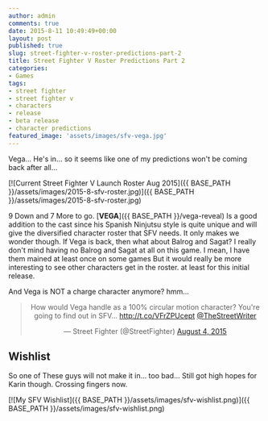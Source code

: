 ```yaml
---
author: admin
comments: true
date: 2015-8-11 10:49:49+00:00
layout: post
published: true
slug: street-fighter-v-roster-predictions-part-2
title: Street Fighter V Roster Predictions Part 2
categories:
- Games
tags:
- street fighter
- street fighter v
- characters
- release
- beta release
- character predictions
featured_image: 'assets/images/sfv-vega.jpg'
---
```


Vega... He's in... so it seems like one of my predictions won't be coming back after all...

[![Current Street Fighter V Launch Roster Aug 2015]({{ BASE_PATH }}/assets/images/2015-8-sfv-roster.jpg)]({{ BASE_PATH }}/assets/images/2015-8-sfv-roster.jpg)

9 Down and 7 More to go. [**VEGA**]({{ BASE_PATH }}/vega-reveal) Is a good addition to the cast since his Spanish Ninjutsu style is quite unique and will give the diversified character roster that SFV needs. It only makes we wonder though. If Vega is back, then what about Balrog and Sagat? I really don't mind having no Balrog and Sagat at all on this game. I mean, I have them mained at least once on some games But it would really be more interesting to see other characters get in the roster. at least for this initial release.

And Vega is NOT a charge character anymore? hmm...
<blockquote align="center" class="twitter-tweet" lang="en"><p lang="en" dir="ltr">How would Vega handle as a 100% circular motion character? You&#39;re going to find out in SFV... <a href="http://t.co/VFrZPUcept">http://t.co/VFrZPUcept</a> <a href="https://twitter.com/TheStreetWriter">@TheStreetWriter</a></p>&mdash; Street Fighter (@StreetFighter) <a href="https://twitter.com/StreetFighter/status/628700806984957953">August 4, 2015</a></blockquote>
<script async src="//platform.twitter.com/widgets.js" charset="utf-8"></script>

Wishlist
---

So one of These guys will not make it in... too bad... Still got high hopes for Karin though. Crossing fingers now.

[![My SFV Wishlist]({{ BASE_PATH }}/assets/images/sfv-wishlist.png)]({{ BASE_PATH }}/assets/images/sfv-wishlist.png)